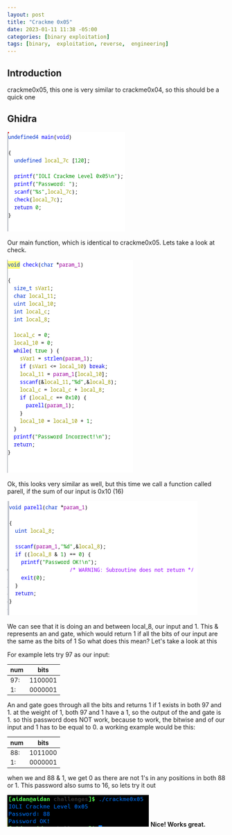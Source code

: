 ```yaml
---
layout: post
title: "Crackme 0x05"
date: 2023-01-11 11:38 -05:00
categories: [binary exploitation]
tags: [binary,  exploitation, reverse,  engineering]
---
```


Introduction
--- 
crackme0x05, this one is very similar to crackme0x04, so this should be a quick one

Ghidra
--- 
![image](/assets/img/5/p1.png)

Our main function, which is identical to crackme0x05. Lets take a look at check.

![image](/assets/img/5/p2.png)

Ok, this looks very similar as well, but this time we call a function called parell, if the sum of our input is 0x10 (16)

![image](/assets/img/5/p3.png)

We can see that it is doing an and between local_8, our input and 1. This & represents an and gate, which would return 1 if all the bits of our input are the same as the bits of 1 So what does this mean? Let's take a look at this

For example lets try 97 as our input:


| num | bits    |
|-----|---------|
| 97: | 1100001 |
| 1:  | 0000001 |


An and gate goes through all the bits and returns 1 if 1 exists in both 97 and 1.
at the weight of 1, both 97 and 1 have a 1, so the output of the and gate is 1.
so this password does NOT work, because to work, the bitwise and of our 
input and 1 has to be equal to 0. a working example would be this:

| num | bits    |
|-----|---------|
| 88: | 1011000 |
| 1:  | 0000001 |

when we and 88 & 1, we get 0 as there are not 1's in any positions in both 88 or 1. 
This password also sums to 16, so lets try it out

![image](/assets/img/5/p4.png)
**Nice! Works great.**